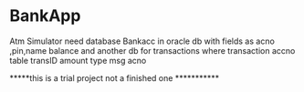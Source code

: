 # BankApp
Atm Simulator 
need database Bankacc in oracle db
with fields as acno ,pin,name balance
and another db for transactions where 
transaction accno table 
 transID amount type  msg acno
 
 
 
 *****this is a trial project not a finished one  ***********
